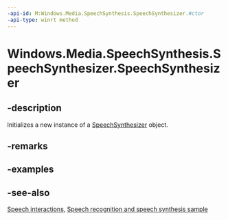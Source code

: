 ```yaml
---
-api-id: M:Windows.Media.SpeechSynthesis.SpeechSynthesizer.#ctor
-api-type: winrt method
---
```


<!-- Method syntax
public SpeechSynthesizer()
-->

# Windows.Media.SpeechSynthesis.SpeechSynthesizer.SpeechSynthesizer

## -description

Initializes a new instance of a [SpeechSynthesizer](speechsynthesizer.md) object.

## -remarks

## -examples

## -see-also

[Speech interactions](https://docs.microsoft.com/windows/uwp/design/input/speech-interactions), [Speech recognition and speech synthesis sample](https://github.com/Microsoft/Windows-universal-samples/tree/master/Samples/SpeechRecognitionAndSynthesis)
